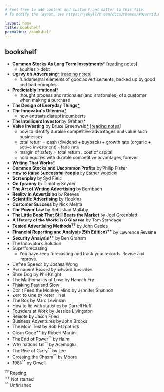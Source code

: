 ```yaml
---
# Feel free to add content and custom Front Matter to this file.
# To modify the layout, see https://jekyllrb.com/docs/themes/#overriding-theme-defaults

layout: home
title: bookshelf
permalink: /bookshelf
---
```


## bookshelf

- **Common Stocks As Long Term Investments**[*](https://www.amazon.com/Common-Stocks-Long-Term-Investments-ebook/dp/B0B9TZ8LD9/ref=tmm_kin_swatch_0?_encoding=UTF8&qid=1687152061&sr=8-1) [[reading notes](/essays/common-stocks)]
  - equities > debt
- **Ogilvy on Advertising**[*](https://www.amazon.com/Ogilvy-Advertising-David-ebook/dp/B00EMXBZKA/ref=tmm_kin_swatch_0?_encoding=UTF8&qid=1687148627&sr=8-1) [[reading notes](/essays/ogilvy-on-ads)]
  - fundamental elements of good advertisements, backed up by good and bad examples
- **Predictably Irrational**[*](https://www.amazon.com/Predictably-Irrational-Revised-Expanded-Decisions-ebook/dp/B002C949KE/ref=tmm_kin_swatch_0?_encoding=UTF8&qid=1687148577&sr=8-1)
  - thought process and rationales (and irrationales) of a customer when making a purchase
- **The Design of Everyday Things**[*](https://www.amazon.com/Design-Everyday-Things-Revised-Expanded-ebook/dp/B00E257T6C/ref=tmm_kin_swatch_0?_encoding=UTF8&qid=1687152011&sr=8-1)
- **The Innovator's Dilemma**[*](https://www.amazon.com/Innovators-Dilemma-Technologies-Management-Innovation-ebook/dp/B012BLTM6I/ref=tmm_kin_swatch_0?_encoding=UTF8&qid=1687152102&sr=8-1)
  - how entrants disrupt incumbents
- **The Intelligent Investor** by Graham[*](https://www.amazon.com/Intelligent-Investor-Collins-Business-Essentials-ebook/dp/B000FC12C8/ref=sr_1_2?keywords=The+Intelligent+Investor&qid=1687152046&sr=8-2)
- **Value Investing** by Bruce Greenwald[*](https://www.amazon.com/Value-Investing-Graham-Buffett-Finance-ebook/dp/B08M5C79D9/ref=tmm_kin_swatch_0?_encoding=UTF8&qid=1687149048&sr=8-2) [[reading notes](/essays/value-investing)]
  - how to identify durable competitive advantages and value such businesses
  - total return = cash (dividend + buyback) + growth rate (organic + active investment) - fade rate
  - margin of safety = total return / cost of capital
  - hold equities with durable competitive advantages, forever
- **Writing That Works**[*](https://www.amazon.com/Writing-That-Works-3rd-Communicate-ebook/dp/B0040GJDSA/ref=tmm_kin_swatch_0?_encoding=UTF8&qid=1687152124&sr=8-1)
- **Common Stocks and Uncommon Profits** by Philip Fisher
- **How to Raise Successful People** by Esther Wojcicki
- **Screenplay** by Syd Field
- **On Tyranny** by Timothy Snyder
- **The Art of Writing Advertising** by Bernbach
- **Reality in Advertising** by Reeves
- **Scientific Advertising** by Hopkins
- **Customer Success** by Nick Mehta
- **The Power Law** by Sebastian Mallaby
- **The Little Book That Still Beats the Market** by Joel Greenblatt
- **A History of the World in 6 Glasses** by Tom Standage
- **Tested Advertising Methods<sup>??</sup>** by John Caples
- **Financial Reporting and Analysis (5th Edition)<sup>++</sup>** by Lawrence Revsine
- **Security Analysis<sup>++</sup>** by Ben Graham
- The Innovator’s Solution
- Superforecasting
  - You have keep forecasting and track your records. Revise and improve.
- Unfree Speech by Joshua Wong
- Permanent Record by Edward Snowden
- Shoe Dog by Phil Knight
- The Mathematics of Love by Hannah Fry
- Thinking Fast and Slow
- Don't Feed the Monkey Mind by Jennifer Shannon
- Zero to One by Peter Thiel
- The Box by Marc Levinson
- How to lie with statistics by Darrell Huff
- Founders at Work by Jessica Livingston
- Remote by Jason Fried
- Business Adventures by John Brooks
- The Mom Test by Rob Fitzpatrick
- Clean Code<sup>++</sup> by Robert Martin
- The End of Power<sup>^^</sup> by Naim
- Why nations fail<sup>^^</sup> by Acemoglu
- The Rise of Carry<sup>^^</sup> by Lee
- Crossing the Chasm<sup>^^</sup> by Moore
- 1984<sup>^^</sup> by Orwell

<sup>??</sup> Reading<br />
<sup>++</sup> Not started<br />
<sup>^^</sup> Unfinished<br />
